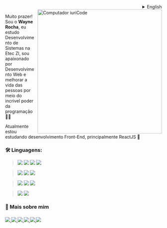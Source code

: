 
<details>
  
  <summary align="right">English</summary>
  <br>
  
  <img src="https://raw.githubusercontent.com/MicaelliMedeiros/micaellimedeiros/master/image/computer-illustration.png" min-width="400px" max-width="400px" width="400px" align="right" alt="Computador iuriCode">

  <p align="left">
    Hi! I'm <strong>Wayne Rocha</strong>, I study Systems Development at Etec Zl, I'm passionate about Web Development and improving people's lives through the incredible power of programming 👩‍💻
  </p>

  <p align="left">
    I'm currently studying Front-End development, mainly ReactJS 🚀    
  </p>

  ### 🛠 Tecnologies:
  
  > <img src="https://img.shields.io/badge/React-20232A?style=for-the-badge&logo=react&logoColor=61DAFB" /></a>
  > <img src="https://img.shields.io/badge/HTML5-E34F26?style=for-the-badge&logo=html5&logoColor=white&" /></a>
  > <img src="https://img.shields.io/badge/CSS3-1572B6?style=for-the-badge&logo=css3&logoColor=white" /></a>
  > <img src="https://img.shields.io/badge/JavaScript-323330?style=for-the-badge&logo=javascript&logoColor=F7DF1E" /></a>
  
  > <img src="https://img.shields.io/badge/Node.js-43853D?style=for-the-badge&logo=node.js&logoColor=white" /></a>
  > <img src="https://img.shields.io/badge/PHP-777BB4?style=for-the-badge&logo=php&logoColor=white" /></a>
  > <img src="https://img.shields.io/badge/Python-14354C?style=for-the-badge&logo=python&logoColor=white" /></a>
  
  > <img src="https://img.shields.io/badge/Express.js-404D59?style=for-the-badge" /></a>
  > <img src="https://img.shields.io/badge/Laravel-FF2D20?style=for-the-badge&logo=laravel&logoColor=white" /></a>
  > <img src="https://img.shields.io/badge/Flask-000000?style=for-the-badge&logo=flask&logoColor=white" /></a>  

  > <img src="https://img.shields.io/badge/MongoDB-4EA94B?style=for-the-badge&logo=mongodb&logoColor=white" /></a>
  > <img src="https://img.shields.io/badge/MySQL-00000F?style=for-the-badge&logo=mysql&logoColor=white" /></a>
  
  ### 🤝 More About Me

  <h3 align="left">
  <a href="mailto:dev.waynerocha@gmail.com" alt="Gmail" target="_blank">
  <img src="https://img.shields.io/badge/Gmail-D14836?style=for-the-badge&logo=gmail&logoColor=white" />
  </a>

  <a href="https://linkedin.com/in/wayne-rocha-421004204" alt="Linkedin"  target="_blank">
  <img src="https://img.shields.io/badge/LinkedIn-0077B5?style=for-the-badge&logo=linkedin&logoColor=white" />
  </a>

  <a href="https://api.whatsapp.com/send?phone=5511933986789" alt="WhatsApp"  target="_blank">
  <img src="https://img.shields.io/badge/WhatsApp-25D366?style=for-the-badge&logo=whatsapp&logoColor=white"/>
  </a>

  <a href="https://www.instagram.com/wayne_rock16/" alt="Instagram" target="_blank">
  <img src="https://img.shields.io/badge/Instagram-E4405F?style=for-the-badge&logo=instagram&logoColor=white"/>
  </a>

  <a href="https://dev.to/waynerocha" alt="Dev.to Articles" target="_blank">
  <img src="https://img.shields.io/badge/dev.to-0A0A0A?style=for-the-badge&logo=dev.to&logoColor=white"/>
  </a>

  <a href="https://github.com/WayneRocha/" alt="Dev.to Articles" target="_blank">
  <img src="https://img.shields.io/badge/GitHub-100000?style=for-the-badge&logo=github&logoColor=white"/>
  </a>
  </h3>

</details>

<img src="https://raw.githubusercontent.com/MicaelliMedeiros/micaellimedeiros/master/image/computer-illustration.png" min-width="400px" max-width="400px" width="400px" align="right" alt="Computador iuriCode">

<p align="left">
  Muito prazer! Sou o <strong>Wayne Rocha</strong>, eu estudo Desenvolvimento de Sistemas na Etec Zl, sou apaixonado por Desenvolvimento Web e melhorar a vida das pessoas por meio do incrivel poder da programação 👩‍💻
</p>

<p align="left">
   Atualmente estou estudando desenvolvimento Front-End, principalmente ReactJS 🚀
</p>

### 🛠 Linguagens:

  > <img src="https://img.shields.io/badge/React-20232A?style=for-the-badge&logo=react&logoColor=61DAFB" /></a>
  > <img src="https://img.shields.io/badge/HTML5-E34F26?style=for-the-badge&logo=html5&logoColor=white&" /></a>
  > <img src="https://img.shields.io/badge/CSS3-1572B6?style=for-the-badge&logo=css3&logoColor=white" /></a>
  > <img src="https://img.shields.io/badge/JavaScript-323330?style=for-the-badge&logo=javascript&logoColor=F7DF1E" /></a>
  
  > <img src="https://img.shields.io/badge/Node.js-43853D?style=for-the-badge&logo=node.js&logoColor=white" /></a>
  > <img src="https://img.shields.io/badge/PHP-777BB4?style=for-the-badge&logo=php&logoColor=white" /></a>
  > <img src="https://img.shields.io/badge/Python-14354C?style=for-the-badge&logo=python&logoColor=white" /></a>
  
  > <img src="https://img.shields.io/badge/Express.js-404D59?style=for-the-badge" /></a>
  > <img src="https://img.shields.io/badge/Laravel-FF2D20?style=for-the-badge&logo=laravel&logoColor=white" /></a>
  > <img src="https://img.shields.io/badge/Flask-000000?style=for-the-badge&logo=flask&logoColor=white" /></a>  

  > <img src="https://img.shields.io/badge/MongoDB-4EA94B?style=for-the-badge&logo=mongodb&logoColor=white" /></a>
  > <img src="https://img.shields.io/badge/MySQL-00000F?style=for-the-badge&logo=mysql&logoColor=white" /></a>
  

### 🤝 Mais sobre mim

<h3 align="left">
  <a href="mailto:dev.waynerocha@gmail.com" alt="Gmail" target="_blank">
  <img src="https://img.shields.io/badge/Gmail-D14836?style=for-the-badge&logo=gmail&logoColor=white" />
  </a>

  <a href="https://linkedin.com/in/wayne-rocha-421004204" alt="Linkedin"  target="_blank">
  <img src="https://img.shields.io/badge/LinkedIn-0077B5?style=for-the-badge&logo=linkedin&logoColor=white" />
  </a>

  <a href="https://api.whatsapp.com/send?phone=5511933986789" alt="WhatsApp"  target="_blank">
  <img src="https://img.shields.io/badge/WhatsApp-25D366?style=for-the-badge&logo=whatsapp&logoColor=white"/>
  </a>

  <a href="https://www.instagram.com/wayne_rock16/" alt="Instagram" target="_blank">
  <img src="https://img.shields.io/badge/Instagram-E4405F?style=for-the-badge&logo=instagram&logoColor=white"/>
  </a>
  
  <a href="https://dev.to/waynerocha" alt="Dev.to Articles" target="_blank">
  <img src="https://img.shields.io/badge/dev.to-0A0A0A?style=for-the-badge&logo=dev.to&logoColor=white"/>
  </a>
  
  <a href="https://github.com/WayneRocha/" alt="Dev.to Articles" target="_blank">
  <img src="https://img.shields.io/badge/GitHub-100000?style=for-the-badge&logo=github&logoColor=white"/>
  </a>

</h3>  
